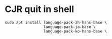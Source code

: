 # CJR quit in shell
```
sudo apt install language-pack-zh-hans-base \
                 language-pack-ja-base \
                 language-pack-ko-hans-base \
```

